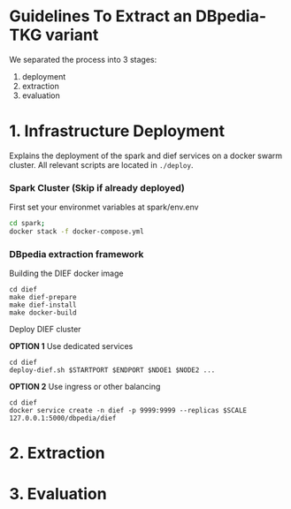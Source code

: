 # Guidelines To Extract an DBpedia-TKG variant

We separated the process into 3 stages:
1. deployment
2. extraction
3. evaluation

# 1. Infrastructure Deployment

Explains the deployment of the spark and dief services on a docker swarm cluster.
All relevant scripts are located in `./deploy`.

### Spark Cluster (Skip if already deployed)

First set your environmet variables at spark/env.env
```bash
cd spark;
docker stack -f docker-compose.yml
```

### DBpedia extraction framework

Building the DIEF docker image
```
cd dief
make dief-prepare
make dief-install
make docker-build
```

Deploy DIEF cluster

**OPTION 1** Use dedicated services
```
cd dief
deploy-dief.sh $STARTPORT $ENDPORT $NDOE1 $NODE2 ...
```

**OPTION 2** Use ingress or other balancing
```
cd dief
docker service create -n dief -p 9999:9999 --replicas $SCALE 127.0.0.1:5000/dbpedia/dief
```

# 2. Extraction

# 3. Evaluation

